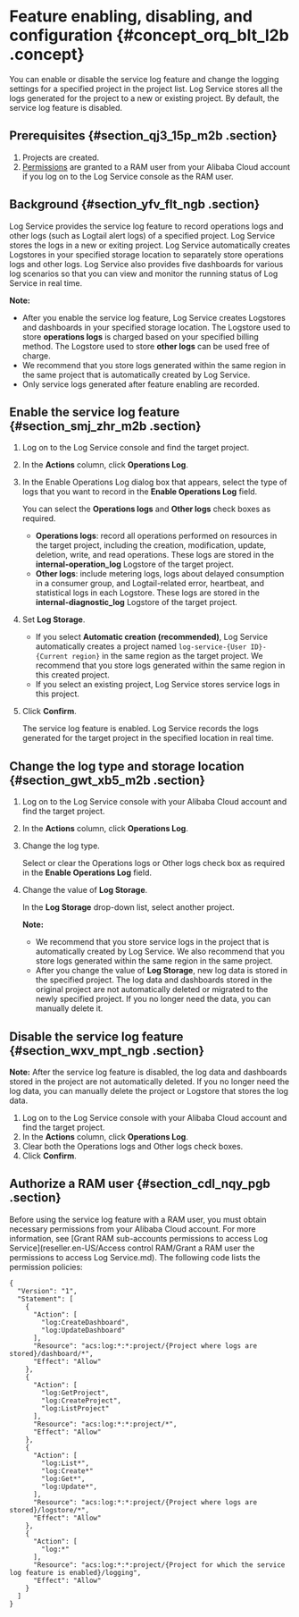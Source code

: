 # Feature enabling, disabling, and configuration {#concept_orq_blt_l2b .concept}

You can enable or disable the service log feature and change the logging settings for a specified project in the project list. Log Service stores all the logs generated for the project to a new or existing project. By default, the service log feature is disabled.

## Prerequisites {#section_qj3_15p_m2b .section}

1.  Projects are created.
2.  [Permissions](#) are granted to a RAM user from your Alibaba Cloud account if you log on to the Log Service console as the RAM user.

## Background {#section_yfv_flt_ngb .section}

Log Service provides the service log feature to record operations logs and other logs \(such as Logtail alert logs\) of a specified project. Log Service stores the logs in a new or exiting project. Log Service automatically creates Logstores in your specified storage location to separately store operations logs and other logs. Log Service also provides five dashboards for various log scenarios so that you can view and monitor the running status of Log Service in real time.

**Note:** 

-   After you enable the service log feature, Log Service creates Logstores and dashboards in your specified storage location. The Logstore used to store **operations logs** is charged based on your specified billing method. The Logstore used to store **other logs** can be used free of charge.
-   We recommend that you store logs generated within the same region in the same project that is automatically created by Log Service.
-   Only service logs generated after feature enabling are recorded.

## Enable the service log feature {#section_smj_zhr_m2b .section}

1.  Log on to the Log Service console and find the target project.
2.  In the **Actions** column, click **Operations Log**.
3.  In the Enable Operations Log dialog box that appears, select the type of logs that you want to record in the **Enable Operations Log** field.

    You can select the **Operations logs** and **Other logs** check boxes as required.

    -   **Operations logs**: record all operations performed on resources in the target project, including the creation, modification, update, deletion, write, and read operations. These logs are stored in the **internal-operation\_log** Logstore of the target project.
    -   **Other logs**: include metering logs, logs about delayed consumption in a consumer group, and Logtail-related error, heartbeat, and statistical logs in each Logstore. These logs are stored in the **internal-diagnostic\_log** Logstore of the target project.
4.  Set **Log Storage**.

    -   If you select **Automatic creation \(recommended\)**, Log Service automatically creates a project named `log-service-{User ID}-{Current region}` in the same region as the target project. We recommend that you store logs generated within the same region in this created project.
    -   If you select an existing project, Log Service stores service logs in this project.
5.  Click **Confirm**.

    The service log feature is enabled. Log Service records the logs generated for the target project in the specified location in real time.


## Change the log type and storage location {#section_gwt_xb5_m2b .section}

1.  Log on to the Log Service console with your Alibaba Cloud account and find the target project.
2.  In the **Actions** column, click **Operations Log**.
3.  Change the log type.

    Select or clear the Operations logs or Other logs check box as required in the **Enable Operations Log** field.

4.  Change the value of **Log Storage**.

    In the **Log Storage** drop-down list, select another project.

    **Note:** 

    -   We recommend that you store service logs in the project that is automatically created by Log Service. We also recommend that you store logs generated within the same region in the same project.
    -   After you change the value of **Log Storage**, new log data is stored in the specified project. The log data and dashboards stored in the original project are not automatically deleted or migrated to the newly specified project. If you no longer need the data, you can manually delete it.
     


## Disable the service log feature {#section_wxv_mpt_ngb .section}

**Note:** After the service log feature is disabled, the log data and dashboards stored in the project are not automatically deleted. If you no longer need the log data, you can manually delete the project or Logstore that stores the log data.

1.  Log on to the Log Service console with your Alibaba Cloud account and find the target project.
2.  In the **Actions** column, click **Operations Log**.
3.  Clear both the Operations logs and Other logs check boxes.
4.  Click **Confirm**.

## Authorize a RAM user {#section_cdl_nqy_pgb .section}

Before using the service log feature with a RAM user, you must obtain necessary permissions from your Alibaba Cloud account. For more information, see [Grant RAM sub-accounts permissions to access Log Service](reseller.en-US/Access control RAM/Grant a RAM user the permissions to access Log Service.md). The following code lists the permission policies:

``` {#codeblock_m53_0fr_gco}
{
  "Version": "1",
  "Statement": [
    {
      "Action": [
        "log:CreateDashboard",
        "log:UpdateDashboard"
      ],
      "Resource": "acs:log:*:*:project/{Project where logs are stored}/dashboard/*",
      "Effect": "Allow"
    },
    {
      "Action": [
        "log:GetProject",
        "log:CreateProject",
        "log:ListProject"
      ],
      "Resource": "acs:log:*:*:project/*",
      "Effect": "Allow"
    },
    {
      "Action": [
        "log:List*",
        "log:Create*"
        "log:Get*",
        "log:Update*",
      ],
      "Resource": "acs:log:*:*:project/{Project where logs are stored}/logstore/*",
      "Effect": "Allow"
    },
    {
      "Action": [
        "log:*"
      ],
      "Resource": "acs:log:*:*:project/{Project for which the service log feature is enabled}/logging",
      "Effect": "Allow"
    }
  ]
}
```

